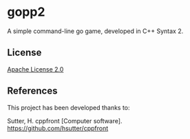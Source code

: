 # gopp2
A simple command-line go game, developed in C++ Syntax 2.
## License

[Apache License 2.0](LICENSE)

## References

This project has been developed thanks to:

Sutter, H. cppfront [Computer software]. https://github.com/hsutter/cppfront
